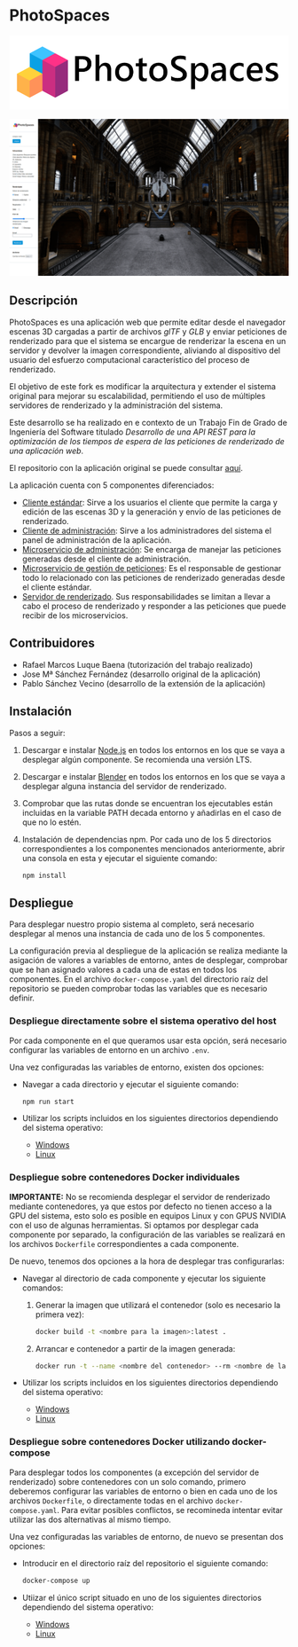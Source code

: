 # PhotoSpaces

<p align="center">
<img src="./img/logo.png""/>
</p>

![Imagen de la interfaz de PhotoSpaces](./img/user-interface.webp)

## Descripción

PhotoSpaces es una aplicación web que permite editar desde el navegador escenas 3D cargadas a partir de archivos *glTF* y *GLB* y enviar peticiones de renderizado para que el sistema se encargue de renderizar la escena en un servidor y devolver la imagen correspondiente, aliviando al dispositivo del usuario del esfuerzo computacional característico del proceso de renderizado.

El objetivo de este fork es modificar la arquitectura y extender el sistema original para mejorar su escalabilidad, permitiendo el uso de múltiples servidores de renderizado y la administración del sistema.

Este desarrollo se ha realizado en e contexto de un Trabajo Fin de Grado de Ingeniería del Software titulado *Desarrollo de una API REST para la optimización de los
tiempos de espera de las peticiones de renderizado de una aplicación web*.

El repositorio con la aplicación original se puede consultar [aquí](https://github.com/JoseSFOc/PhotoSpaces).

La aplicación cuenta con 5 componentes diferenciados:

- [Cliente estándar](./cliente-estandar): Sirve a los usuarios el cliente que permite la carga y edición de las escenas 3D y la generación y envío de las peticiones de renderizado.
- [Cliente de administración](./cliente-admin): Sirve a los administradores del sistema el panel de administración de la aplicación.
- [Microservicio de administración](./microservicio-administracion): Se encarga de manejar las peticiones generadas desde el cliente de administración.
- [Microservicio de gestión de peticiones](./microservicio-gestion-peticiones): Es el responsable de gestionar todo lo relacionado con las peticiones de renderizado generadas desde el cliente estándar.
- [Servidor de renderizado](./servidor-renderizado). Sus responsabilidades se limitan a llevar a cabo el proceso de renderizado y responder a las peticiones que puede recibir de los microservicios.

## Contribuidores

- Rafael Marcos Luque Baena (tutorización del trabajo realizado)
- Jose Mª Sánchez Fernández (desarrollo original de la aplicación)
- Pablo Sánchez Vecino (desarrollo de la extensión de la aplicación)

## Instalación

Pasos a seguir:

1. Descargar e instalar [Node.js](https://nodejs.org/en/download) en todos los entornos en los que se vaya a desplegar algún componente. Se recomienda una versión LTS.
2. Descargar e instalar [Blender](https://www.blender.org/download/) en todos los entornos en los que se vaya a desplegar alguna instancia del servidor de renderizado.
3. Comprobar que las rutas donde se encuentran los ejecutables están incluidas en la variable PATH decada entorno y añadirlas en el caso de que no lo estén.
4. Instalación de dependencias npm. Por cada uno de los 5 directorios correspondientes a los componentes mencionados anteriormente, abrir una consola en esta y ejecutar el siguiente comando:

    ```bash
    npm install
    ```

## Despliegue

Para desplegar nuestro propio sistema al completo, será necesario desplegar al menos una instancia de cada uno de los 5 componentes.

La configuración previa al despliegue de la aplicación se realiza mediante la asigación de valores a variables de entorno, antes de desplegar, comprobar que se han asignado valores a cada una de estas en todos los componentes. En el archivo `docker-compose.yaml` del directorio raíz del repositorio se pueden comprobar todas las variables que es necesario definir.

### Despliegue directamente sobre el sistema operativo del host

Por cada componente en el que queramos usar esta opción, será necesario configurar las variables de entorno en un archivo `.env`.

Una vez configuradas las variables de entorno, existen dos opciones:

- Navegar a cada directorio y ejecutar el siguiente comando:

    ```bash
    npm run start
    ```

- Utilizar los scripts incluidos en los siguientes directorios dependiendo del sistema operativo:

  - [Windows](./scripts/windows/host)
  - [Linux](./scripts/linux/host)

### Despliegue sobre contenedores Docker individuales

**IMPORTANTE:** No se recomienda desplegar el servidor de renderizado mediante contenedores, ya que estos por defecto no tienen acceso a la GPU del sistema, esto solo es posible en equipos Linux y con GPUS NVIDIA con el uso de algunas herramientas.
Si optamos por desplegar cada componente por separado, la configuración de las variables se realizará en los archivos `Dockerfile` correspondientes a cada componente.

De nuevo, tenemos dos opciones a la hora de desplegar tras configurarlas:

- Navegar al directorio de cada componente y ejecutar los siguiente comandos:

    1. Generar la imagen que utilizará el contenedor (solo es necesario la primera vez):

        ```bash
        docker build -t <nombre para la imagen>:latest .
        ```

    2. Arrancar e contenedor a partir de la imagen generada:

        ```bash
        docker run -t --name <nombre del contenedor> --rm <nombre de la imagen generada>:latest
        ```

- Utilizar los scripts incluidos en los siguientes directorios dependiendo del sistema operativo:

  - [Windows](./scripts/windows/docker)
  - [Linux](./scripts/linux/docker)

### Despliegue sobre contenedores Docker utilizando docker-compose

Para desplegar todos los componentes (a excepción del servidor de renderizado) sobre contenedores con un solo comando, primero deberemos configurar las variables de entorno o bien en cada uno de los archivos `Dockerfile`, o  directamente todas en el archivo `docker-compose.yaml`. Para evitar posibles conflictos, se recomineda intentar evitar utilizar las dos alternativas al mismo tiempo.

Una vez configuradas las variables de entorno, de nuevo se presentan dos opciones:

- Introducir en el directorio raíz del repositorio el siguiente comando:

    ```bash
    docker-compose up
    ```

- Utiizar el único script situado en uno de los siguientes directorios dependiendo del sistema operativo:

  - [Windows](./scripts/windows/docker/docker-compose)
  - [Linux](./scripts/linux/docker/docker-compose)
